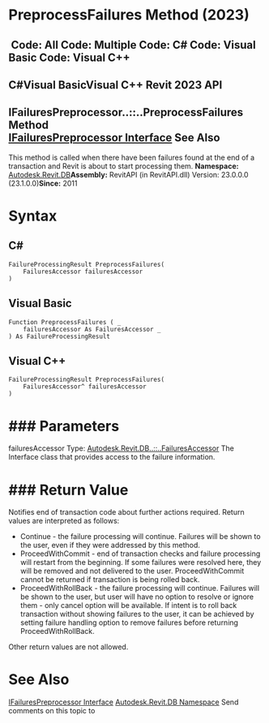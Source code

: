 # PreprocessFailures Method (2023)

﻿
 Code: All Code: Multiple Code: C# Code: Visual Basic Code: Visual C++   
---  
C#Visual BasicVisual C++
Revit 2023 API  
---  
IFailuresPreprocessor..::..PreprocessFailures Method   
[IFailuresPreprocessor Interface](053c6262-d958-b1b6-44b7-35d0d83b5a43.md "IFailuresPreprocessor Interface") See Also  
---  
This method is called when there have been failures found at the end of a transaction and Revit is about to start processing them. 
**Namespace:** [Autodesk.Revit.DB](87546ba7-461b-c646-cbb1-2cb8f5bff8b2.md "Autodesk.Revit.DB Namespace")**Assembly:** RevitAPI (in RevitAPI.dll) Version: 23.0.0.0 (23.1.0.0)**Since:** 2011 
# Syntax
C#  
---  
```text
FailureProcessingResult PreprocessFailures(
	FailuresAccessor failuresAccessor
)
```
  
Visual Basic  
---  
```text
Function PreprocessFailures ( _
	failuresAccessor As FailuresAccessor _
) As FailureProcessingResult
```
  
Visual C++  
---  
```text
FailureProcessingResult PreprocessFailures(
	FailuresAccessor^ failuresAccessor
)
```
  
# ### Parameters
failuresAccessor
    Type: [Autodesk.Revit.DB..::..FailuresAccessor](dea68b06-a061-fc05-d814-db741f2e7f14.md "FailuresAccessor Class") The Interface class that provides access to the failure information. 
# ### Return Value
Notifies end of transaction code about further actions required. Return values are interpreted as follows: 
  * Continue - the failure processing will continue. Failures will be shown to the user, even if they were addressed by this method.
  * ProceedWithCommit - end of transaction checks and failure processing will restart from the beginning. If some failures were resolved here, they will be removed and not delivered to the user. ProceedWithCommit cannot be returned if transaction is being rolled back.
  * ProceedWithRollBack - the failure processing will continue. Failures will be shown to the user, but user will have no option to resolve or ignore them - only cancel option will be available. If intent is to roll back transaction without showing failures to the user, it can be achieved by setting failure handling option to remove failures before returning ProceedWithRollBack.

Other return values are not allowed. 
# See Also
[IFailuresPreprocessor Interface](053c6262-d958-b1b6-44b7-35d0d83b5a43.md "IFailuresPreprocessor Interface")
[Autodesk.Revit.DB Namespace](87546ba7-461b-c646-cbb1-2cb8f5bff8b2.md "Autodesk.Revit.DB Namespace")
Send comments on this topic to 
